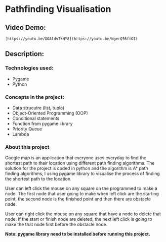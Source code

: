 # **Pathfinding Visualisation**

## **Video Demo:**
`[https://youtu.be/G0AldvTkHY8](https://youtu.be/NgerQ56ftOI)`

## **Description:**

### Technologies used:

- Pygame
- Python

### Concepts in the project:

- Data strucutre (list, tuple)
- Object-Oriented Programming (OOP)
- Conditional statements
- Function from pygame library
- Priority Queue
- Lambda

### About this project
Google map is an application that everyone uses everyday to find the shortest path to their location using different path finding algorithms. The solution for the project is coded in python and the algorithm is A* path finding algorithms, I using pygame library to visualise the process of finding the shortest path to the location. 

User can left click the mouse on any square on the programmed to make a node. The first node that user going to make when left click are the starting point, the second node is the finished point and then there are obstacle node. 

User can right click the mouse on any square that have a node to delete that node. If the start or finish node are deleted, the next left click is going to make the that node first before the obstacle node.

**Note: pygame library need to be installed before running this project.**
